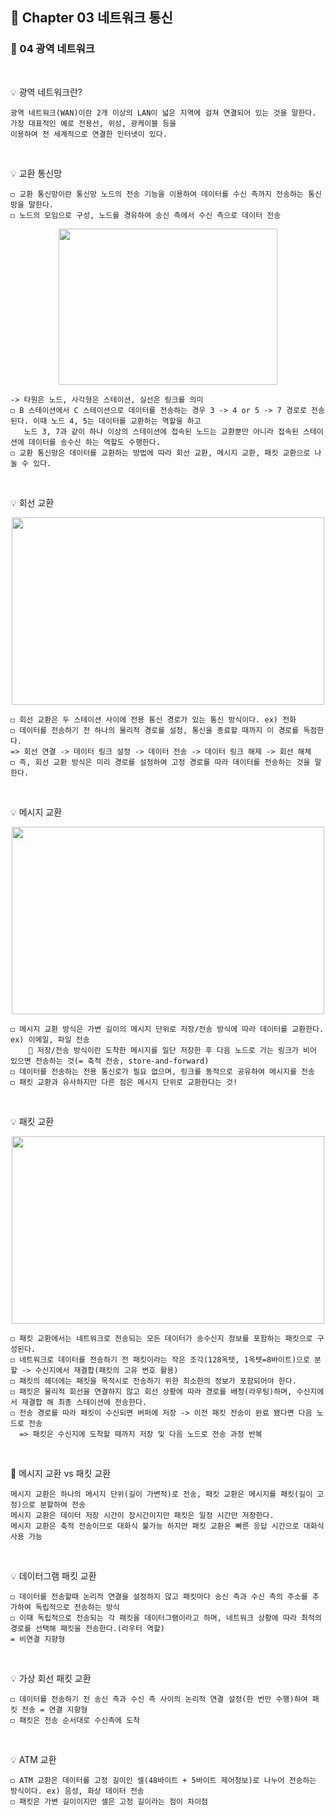 ## 📕 Chapter 03 네트워크 통신
### 📙 04 광역 네트워크
</br>

💡 광역 네트워크란?

    광역 네트워크(WAN)이란 2개 이상의 LAN이 넓은 지역에 걸쳐 연결되어 있는 것을 말한다. 가장 대표적인 예로 전용선, 위성, 광케이블 등을 
    이용하여 전 세계적으로 연결한 인터넷이 있다.
</br>

💡 교환 통신망

    ◻️ 교환 통신망이란 통신망 노드의 전송 기능을 이용하여 데이터를 수신 측까지 전송하는 통신망을 말한다.
    ◻️ 노드의 모임으로 구성, 노드를 경유하여 송신 측에서 수신 측으로 데이터 전송
    
<p align="center"><img src="https://user-images.githubusercontent.com/45066381/138024251-d3082ee0-59e9-44ce-bcac-552ed5eb026c.jpg" width="350" height="250"/></p>

    -> 타원은 노드, 사각형은 스테이션, 실선은 링크를 의미
    ◻️ B 스테이션에서 C 스테이션으로 데이터를 전송하는 경우 3 -> 4 or 5 -> 7 경로로 전송된다. 이때 노드 4, 5는 데이터를 교환하는 역할을 하고
       노드 3, 7과 같이 하나 이상의 스테이션에 접속된 노드는 교환뿐만 아니라 접속된 스테이션에 데이터를 송수신 하는 역할도 수행한다.
    ◻️ 교환 통신망은 데이터를 교환하는 방법에 따라 회선 교환, 메시지 교환, 패킷 교환으로 나눌 수 있다. 
</br>

💡 회선 교환
<p align="center"><img src="https://user-images.githubusercontent.com/45066381/138025605-0cb073df-cef0-4702-b420-e3b483b8c7ea.png" width="500" height="300"/></p>

    ◻️ 회선 교환은 두 스테이션 사이에 전용 통신 경로가 있는 통신 방식이다. ex) 전화
    ◻️ 데이터를 전송하기 전 하나의 물리적 경로를 설정, 통신을 종료할 때까지 이 경로를 독점한다.
    => 회선 연결 -> 데이터 링크 설정 -> 데이터 전송 -> 데이터 링크 해제 -> 회선 해체
    ◻️ 즉, 회선 교환 방식은 미리 경로를 설정하여 고정 경로를 따라 데이터를 전송하는 것을 말한다.
</br>

💡 메시지 교환
<p align="center"><img src="https://user-images.githubusercontent.com/45066381/138025807-406dac45-39e0-44c9-8717-9ca99c7611ac.png" width="500" height="300"/></p>
    
    ◻️ 메시지 교환 방식은 가변 길이의 메시지 단위로 저장/전송 방식에 따라 데이터를 교환한다. ex) 이메일, 파일 전송
        📍 저장/전송 방식이란 도착한 메시지를 일단 저장한 후 다음 노드로 가는 링크가 비어 있으면 전송하는 것(= 축적 전송, store-and-forward)
    ◻️ 데이터를 전송하는 전용 통신로가 필요 없으며, 링크를 동적으로 공유하여 메시지를 전송
    ◻️ 패킷 교환과 유사하지만 다른 점은 메시지 단위로 교환한다는 것!
</br>

💡 패킷 교환
<p align="center"><img src="https://user-images.githubusercontent.com/45066381/138025811-28ef3b1a-4131-4fa8-9d67-5c0a2b505f77.png" width="500" height="300"/></p>

    ◻️ 패킷 교환에서는 네트워크로 전송되는 모든 데이터가 송수신지 정보를 포함하는 패킷으로 구성된다. 
    ◻️ 네트워크로 데이터를 전송하기 전 패킷이라는 작은 조각(128옥텟, 1옥텟=8바이트)으로 분할 -> 수신지에서 재결합(패킷의 고유 번호 활용)
    ◻️ 패킷의 헤더에는 패킷을 목적시로 전송하기 위한 최소한의 정보가 포함되어야 한다.
    ◻️ 패킷은 물리적 회선을 연결하지 않고 회선 상황에 따라 경로를 배정(라우팅)하며, 수신지에서 재결합 해 최종 스테이션에 전송한다. 
    ◻️ 전송 경로를 따라 패킷이 수신되면 버퍼에 저장 -> 이전 패킷 전송이 완료 됐다면 다음 노드로 전송
      => 패킷은 수신지에 도착할 때까지 저장 및 다음 노드로 전송 과정 반복
</br>

📌 메시지 교환 vs 패킷 교환

    메시지 교환은 하나의 메시지 단위(길이 가변적)로 전송, 패킷 교환은 메시지를 패킷(길이 고정)으로 분할하여 전송
    메시지 교환은 데이터 저장 시간이 장시간이지만 패킷은 일정 시간만 저장한다.
    메시지 교환은 축적 전송이므로 대화식 불가능 하지만 패킷 교환은 빠른 응답 시간으로 대화식 사용 가능
</br>

💡 데이터그램 패킷 교환

    ◻️ 데이터를 전송할때 논리적 연결을 설정하지 않고 패킷마다 송신 측과 수신 측의 주소를 추가하여 독립적으로 전송하는 방식
    ◻️ 이때 독립적으로 전송되는 각 패킷을 데이터그램이라고 하며, 네트워크 상황에 따라 최적의 경로를 선택해 패킷을 전송한다.(라우터 역할)
    = 비연결 지향형
</br>

💡 가상 회선 패킷 교환

    ◻️ 데이터를 전송하기 전 송신 측과 수신 측 사이의 논리적 연결 설정(한 번만 수행)하여 패킷 전송 = 연결 지향형
    ◻️ 패킷은 전송 순서대로 수신측에 도착 
</br>

💡 ATM 교환

    ◻️ ATM 교환은 데이터를 고정 길이인 셀(48바이트 + 5바이트 제어정보)로 나누어 전송하는 방식이다. ex) 음성, 화상 데이터 전송
    ◻️ 패킷은 가변 길이이지만 셀은 고정 길이라는 점이 차이점
